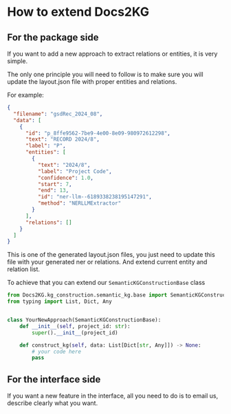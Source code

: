 # How to extend Docs2KG

## For the package side

If you want to add a new approach to extract relations or entities, it is very simple.

The only one principle you will need to follow is to make sure you will update the layout.json file with proper entities
and relations.

For example:

```json
{
  "filename": "gsdRec_2024_08",
  "data": [
    {
      "id": "p_8ffe9562-7be9-4e00-8e09-980972612298",
      "text": "RECORD 2024/8",
      "label": "P",
      "entities": [
        {
          "text": "2024/8",
          "label": "Project Code",
          "confidence": 1.0,
          "start": 7,
          "end": 13,
          "id": "ner-llm--6189338238195147291",
          "method": "NERLLMExtractor"
        }
      ],
      "relations": []
    }
  ]
}
```

This is one of the generated layout.json files, you just need to update this file with your generated ner or relations.
And extend current entity and relation list.

To achieve that you can extend our `SemanticKGConstructionBase` class

```python
from Docs2KG.kg_construction.semantic_kg.base import SemanticKGConstructionBase
from typing import List, Dict, Any


class YourNewApproach(SemanticKGConstructionBase):
    def __init__(self, project_id: str):
        super().__init__(project_id)

    def construct_kg(self, data: List[Dict[str, Any]]) -> None:
        # your code here
        pass

```

## For the interface side

If you want a new feature in the interface, all you need to do is to email us, describe clearly what you want.